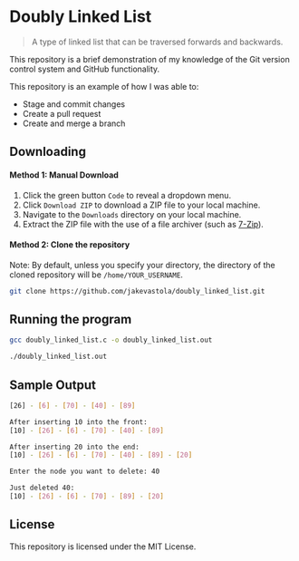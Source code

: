 # Doubly Linked List
> A type of linked list that can be traversed forwards and backwards.

This repository is a brief demonstration of my knowledge of the Git version control system and GitHub functionality.

This repository is an example of how I was able to:
* Stage and commit changes
* Create a pull request
* Create and merge a branch

## Downloading
#### Method 1: Manual Download
1. Click the green button `Code` to reveal a dropdown menu.
2. Click `Download ZIP` to download a ZIP file to your local machine.
3. Navigate to the `Downloads` directory on your local machine.
4. Extract the ZIP file with the use of a file archiver (such as [7-Zip](https://www.7-zip.org/download.html)).

#### Method 2: Clone the repository
Note: By default, unless you specify your directory, the directory of the cloned repository will be `/home/YOUR_USERNAME`.
```sh
git clone https://github.com/jakevastola/doubly_linked_list.git
```


## Running the program
```sh
gcc doubly_linked_list.c -o doubly_linked_list.out

./doubly_linked_list.out
```

## Sample Output
```sh
[26] - [6] - [70] - [40] - [89]

After inserting 10 into the front: 
[10] - [26] - [6] - [70] - [40] - [89]

After inserting 20 into the end: 
[10] - [26] - [6] - [70] - [40] - [89] - [20]

Enter the node you want to delete: 40

Just deleted 40: 
[10] - [26] - [6] - [70] - [89] - [20]
```


## License
This repository is licensed under the MIT License.
